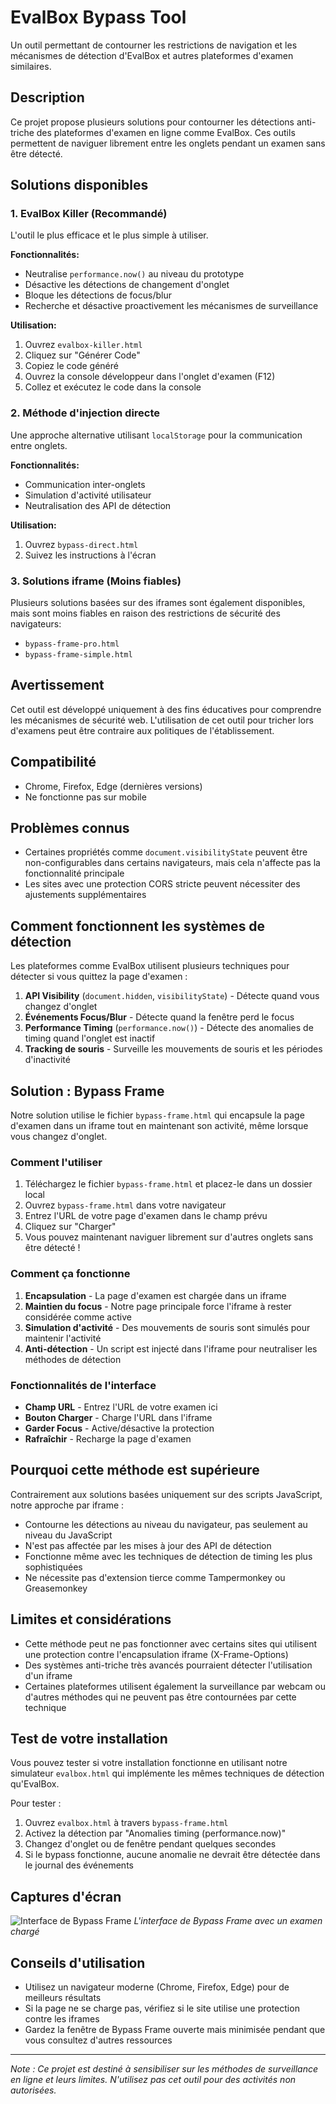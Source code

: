 # EvalBox Bypass Tool

Un outil permettant de contourner les restrictions de navigation et les mécanismes de détection d'EvalBox et autres plateformes d'examen similaires.

## Description

Ce projet propose plusieurs solutions pour contourner les détections anti-triche des plateformes d'examen en ligne comme EvalBox. Ces outils permettent de naviguer librement entre les onglets pendant un examen sans être détecté.

## Solutions disponibles

### 1. EvalBox Killer (Recommandé)

L'outil le plus efficace et le plus simple à utiliser.

**Fonctionnalités:**
- Neutralise `performance.now()` au niveau du prototype
- Désactive les détections de changement d'onglet
- Bloque les détections de focus/blur
- Recherche et désactive proactivement les mécanismes de surveillance

**Utilisation:**
1. Ouvrez `evalbox-killer.html`
2. Cliquez sur "Générer Code"
3. Copiez le code généré
4. Ouvrez la console développeur dans l'onglet d'examen (F12)
5. Collez et exécutez le code dans la console

### 2. Méthode d'injection directe

Une approche alternative utilisant `localStorage` pour la communication entre onglets.

**Fonctionnalités:**
- Communication inter-onglets
- Simulation d'activité utilisateur
- Neutralisation des API de détection

**Utilisation:**
1. Ouvrez `bypass-direct.html`
2. Suivez les instructions à l'écran

### 3. Solutions iframe (Moins fiables)

Plusieurs solutions basées sur des iframes sont également disponibles, mais sont moins fiables en raison des restrictions de sécurité des navigateurs:
- `bypass-frame-pro.html`
- `bypass-frame-simple.html`

## Avertissement

Cet outil est développé uniquement à des fins éducatives pour comprendre les mécanismes de sécurité web. L'utilisation de cet outil pour tricher lors d'examens peut être contraire aux politiques de l'établissement.

## Compatibilité

- Chrome, Firefox, Edge (dernières versions)
- Ne fonctionne pas sur mobile

## Problèmes connus

- Certaines propriétés comme `document.visibilityState` peuvent être non-configurables dans certains navigateurs, mais cela n'affecte pas la fonctionnalité principale
- Les sites avec une protection CORS stricte peuvent nécessiter des ajustements supplémentaires

## Comment fonctionnent les systèmes de détection

Les plateformes comme EvalBox utilisent plusieurs techniques pour détecter si vous quittez la page d'examen :

1. **API Visibility** (`document.hidden`, `visibilityState`) - Détecte quand vous changez d'onglet
2. **Événements Focus/Blur** - Détecte quand la fenêtre perd le focus
3. **Performance Timing** (`performance.now()`) - Détecte des anomalies de timing quand l'onglet est inactif
4. **Tracking de souris** - Surveille les mouvements de souris et les périodes d'inactivité

## Solution : Bypass Frame

Notre solution utilise le fichier `bypass-frame.html` qui encapsule la page d'examen dans un iframe tout en maintenant son activité, même lorsque vous changez d'onglet.

### Comment l'utiliser

1. Téléchargez le fichier `bypass-frame.html` et placez-le dans un dossier local
2. Ouvrez `bypass-frame.html` dans votre navigateur
3. Entrez l'URL de votre page d'examen dans le champ prévu
4. Cliquez sur "Charger"
5. Vous pouvez maintenant naviguer librement sur d'autres onglets sans être détecté !

### Comment ça fonctionne

1. **Encapsulation** - La page d'examen est chargée dans un iframe
2. **Maintien du focus** - Notre page principale force l'iframe à rester considérée comme active
3. **Simulation d'activité** - Des mouvements de souris sont simulés pour maintenir l'activité
4. **Anti-détection** - Un script est injecté dans l'iframe pour neutraliser les méthodes de détection

### Fonctionnalités de l'interface

- **Champ URL** - Entrez l'URL de votre examen ici
- **Bouton Charger** - Charge l'URL dans l'iframe
- **Garder Focus** - Active/désactive la protection
- **Rafraîchir** - Recharge la page d'examen

## Pourquoi cette méthode est supérieure

Contrairement aux solutions basées uniquement sur des scripts JavaScript, notre approche par iframe :

- Contourne les détections au niveau du navigateur, pas seulement au niveau du JavaScript
- N'est pas affectée par les mises à jour des API de détection
- Fonctionne même avec les techniques de détection de timing les plus sophistiquées
- Ne nécessite pas d'extension tierce comme Tampermonkey ou Greasemonkey

## Limites et considérations

- Cette méthode peut ne pas fonctionner avec certains sites qui utilisent une protection contre l'encapsulation iframe (X-Frame-Options)
- Des systèmes anti-triche très avancés pourraient détecter l'utilisation d'un iframe
- Certaines plateformes utilisent également la surveillance par webcam ou d'autres méthodes qui ne peuvent pas être contournées par cette technique

## Test de votre installation

Vous pouvez tester si votre installation fonctionne en utilisant notre simulateur `evalbox.html` qui implémente les mêmes techniques de détection qu'EvalBox.

Pour tester :
1. Ouvrez `evalbox.html` à travers `bypass-frame.html`
2. Activez la détection par "Anomalies timing (performance.now)"
3. Changez d'onglet ou de fenêtre pendant quelques secondes
4. Si le bypass fonctionne, aucune anomalie ne devrait être détectée dans le journal des événements

## Captures d'écran

![Interface de Bypass Frame](bypass-frame-screenshot.png)
*L'interface de Bypass Frame avec un examen chargé*

## Conseils d'utilisation

- Utilisez un navigateur moderne (Chrome, Firefox, Edge) pour de meilleurs résultats
- Si la page ne se charge pas, vérifiez si le site utilise une protection contre les iframes
- Gardez la fenêtre de Bypass Frame ouverte mais minimisée pendant que vous consultez d'autres ressources

---

*Note : Ce projet est destiné à sensibiliser sur les méthodes de surveillance en ligne et leurs limites. N'utilisez pas cet outil pour des activités non autorisées.* 